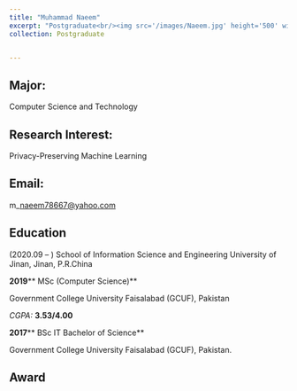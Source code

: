 ```yaml
---
title: "Muhammad Naeem"
excerpt: "Postgraduate<br/><img src='/images/Naeem.jpg' height='500' width='300'>"
collection: Postgraduate


---
```



Major:   
---
Computer Science and Technology 

Research Interest:   
---
Privacy-Preserving Machine Learning

Email:            
---
m\_naeem78667@yahoo.com


Education
----
(2020.09 –  ) 
School of Information Science and Engineering 
University of Jinan, Jinan, P.R.China 

**2019**** MSc (Computer Science)**

Government College University Faisalabad (GCUF), Pakistan

_CGPA:_ **3.53/4.00**

**2017**** BSc IT Bachelor of Science**

Government College University Faisalabad (GCUF), Pakistan.



Award
---
